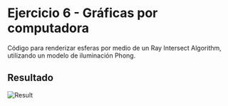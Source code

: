 
# Ejercicio 6 - Gráficas por computadora

Código para renderizar esferas por medio de un Ray Intersect Algorithm, utilizando un modelo de iluminación Phong.


## Resultado

![Result](https://user-images.githubusercontent.com/64711979/188980518-2f22b1d4-2c72-4df5-8cbe-81a4f77af40f.png)

